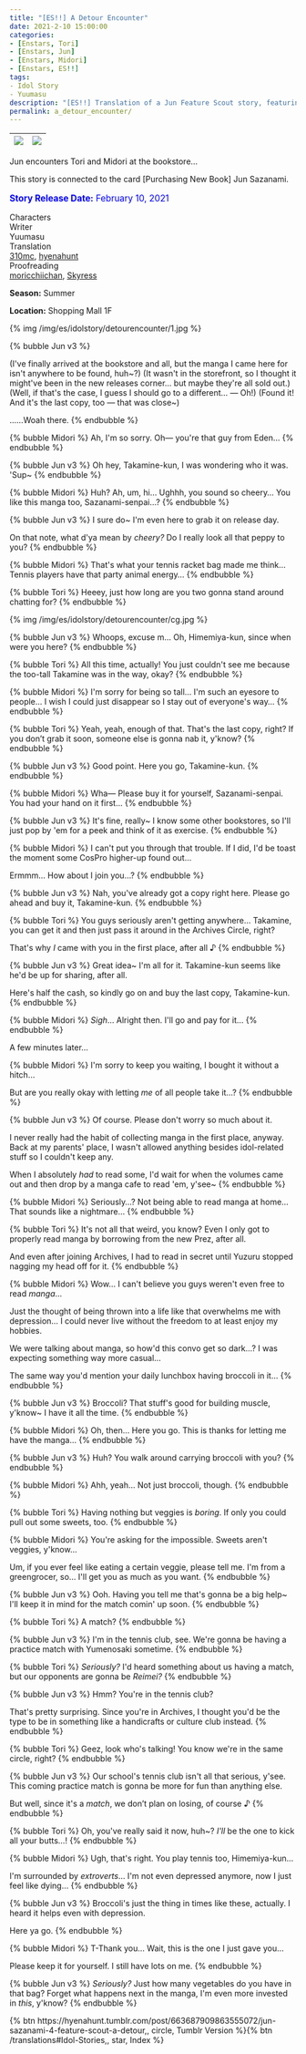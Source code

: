 ```yaml
---
title: "[ES!!] A Detour Encounter"
date: 2021-2-10 15:00:00
categories:
- [Enstars, Tori]
- [Enstars, Jun]
- [Enstars, Midori]
- [Enstars, ES!!]
tags:
- Idol Story
- Yuumasu
description: "[ES!!] Translation of a Jun Feature Scout story, featuring Tori and Midori. Jun encounters Tori and Midori at the bookstore…"
permalink: a_detour_encounter/
---
```

![](/img/es/idolstory/detourencounter/c1.jpg)|![](/img/es/idolstory/detourencounter/c2.jpg)
:-:|:-:

Jun encounters Tori and Midori at the bookstore…

This story is connected to the card [Purchasing New Book] Jun Sazanami.

<p style="color:blue;font-size:110%;"><b>Story Release Date:</b> February 10, 2021</p>

<div class="three-wrapper" style="--storyColor:#965e7d;--storyColor-rgb:150,94,125;--storyColor-h:326.8;--storyColor-s: 23%;--storyColor-l:47.8%;">
    <div class="info-area">
        <div class="info">
            <div class="info-item characters">
                <div class="label">
                    Characters
                </div>
                <div class="value">
								<a href="/categories/Enstars/Jun" character="Jun"></a>
								<a href="/categories/Enstars/Tori" character="Tori"></a>
		            <a href="/categories/Enstars/Midori" character="Midori"></a>
                </div>
            </div>
            <div class="info-item one">
                <div class="label">
                    Writer
                </div>
                <div class="value">
                    Yuumasu
                </div>
            </div>
            <div class="info-item two">
                <div class="label">
                    Translation
                </div>
                <div class="value">
                    <a href="/about">310mc</a>, <a href="https://hyenahunt.tumblr.com/post/663687909863555072/jun-sazanami-4-feature-scout-a-detour">hyenahunt</a>
                </div>
            </div>
            <div class="info-item three">
                <div class="label">
                   Proofreading
                </div>
                <div class="value">
                    <a href="https://moricchiichan.tumblr.com/">moricchiichan</a>, <a href="https://twitter.com/skyress_tl">Skyress</a>
                </div>
            </div>
        </div>
    </div>
</div>

<!-- more -->

<div class="msr-season summer">
    <p><span><b>Season:</b> Summer</span></p>
</div>

<div class="msr-location">
    <p><span><b>Location:</b> Shopping Mall 1F</span></p>
</div>

{% img /img/es/idolstory/detourencounter/1.jpg %}

{% bubble Jun v3 %}
<th>(I've finally arrived at the bookstore and all, but the manga I came here for isn't anywhere to be found, huh~?)</th>

<th>(It wasn't in the storefront, so I thought it might've been in the new releases corner… but maybe they're all sold out.)</th>

<th>(Well, if that's the case, I guess I should go to a different… — Oh!)</th>

<th>(Found it! And it's the last copy, too — that was close~)</th>

……Woah there.
{% endbubble %}

{% bubble Midori %}
Ah, I'm so sorry. Oh— you're that guy from Eden…
{% endbubble %}

{% bubble Jun v3 %}
Oh hey, Takamine-kun, I was wondering who it was. 'Sup~
{% endbubble %}

{% bubble Midori %}
Huh? Ah, um, hi… Ughhh, you sound so cheery… You like this manga too, Sazanami-senpai…?
{% endbubble %}

{% bubble Jun v3 %}
I sure do~ I'm even here to grab it on release day.

On that note, what d'ya mean by *cheery?* Do I really look all that peppy to you?
{% endbubble %}

{% bubble Midori %}
That's what your tennis racket bag made me think… Tennis players have that party animal energy…
{% endbubble %}

{% bubble Tori %}
Heeey, just how long are you two gonna stand around chatting for?
{% endbubble %}

{% img /img/es/idolstory/detourencounter/cg.jpg %}

{% bubble Jun v3 %}
Whoops, excuse m… Oh, Himemiya-kun, since when were you here?
{% endbubble %}

{% bubble Tori %}
All this time, actually! You just couldn't see me because the too-tall Takamine was in the way, okay?
{% endbubble %}

{% bubble Midori %}
I'm sorry for being so tall… I'm such an eyesore to people… I wish I could just disappear so I stay out of everyone's way…
{% endbubble %}

{% bubble Tori %}
Yeah, yeah, enough of that. That's the last copy, right? If you don’t grab it soon, someone else is gonna nab it, y'know?
{% endbubble %}

{% bubble Jun v3 %}
Good point. Here you go, Takamine-kun.
{% endbubble %}

{% bubble Midori %}
Wha— Please buy it for yourself, Sazanami-senpai. You had your hand on it first…
{% endbubble %}

{% bubble Jun v3 %}
It's fine, really~ I know some other bookstores, so I'll just pop by 'em for a peek and think of it as exercise.
{% endbubble %}

{% bubble Midori %}
I can't put you through that trouble. If I did, I'd be toast the moment some CosPro higher-up found out…

Ermmm… How about I join you…?
{% endbubble %}

{% bubble Jun v3 %}
Nah, you've already got a copy right here. Please go ahead and buy it, Takamine-kun.
{% endbubble %}

{% bubble Tori %}
You guys seriously aren't getting anywhere… Takamine, you can get it and then just pass it around in the Archives Circle, right?

That's why *I* came with you in the first place, after all ♪
{% endbubble %}

{% bubble Jun v3 %}
Great idea~ I'm all for it. Takamine-kun seems like he'd be up for sharing, after all.

Here's half the cash, so kindly go on and buy the last copy, Takamine-kun.
{% endbubble %}

{% bubble Midori %}
*Sigh*… Alright then. I'll go and pay for it…
{% endbubble %}

<div class="msr-narration">
    <p>A few minutes later…</p>
</div>

{% bubble Midori %}
I'm sorry to keep you waiting, I bought it without a hitch…

But are you really okay with letting *me* of all people take it…?
{% endbubble %}

{% bubble Jun v3 %}
Of course. Please don't worry so much about it.

I never really had the habit of collecting manga in the first place, anyway. Back at my parents' place, I wasn't allowed anything besides idol-related stuff so I couldn't keep any.

When I absolutely *had* to read some, I'd wait for when the volumes came out and then drop by a manga cafe to read 'em, y'see~
{% endbubble %}

{% bubble Midori %}
Seriously…? Not being able to read manga at home… That sounds like a nightmare…
{% endbubble %}

{% bubble Tori %}
It's not all that weird, you know? Even I only got to properly read manga by borrowing from the new Prez, after all.

And even after joining Archives, I had to read in secret until Yuzuru stopped nagging my head off for it.
{% endbubble %}

{% bubble Midori %}
Wow… I can't believe you guys weren't even free to read *manga*…

Just the thought of being thrown into a life like that overwhelms me with depression… I could never live without the freedom to at least enjoy my hobbies.

We were talking about manga, so how'd this convo get so dark…? I was expecting something way more casual…

The same way you'd mention your daily lunchbox having broccoli in it…
{% endbubble %}

{% bubble Jun v3 %}
Broccoli? That stuff's good for building muscle, y'know~ I have it all the time.
{% endbubble %}

{% bubble Midori %}
Oh, then… Here you go. This is thanks for letting me have the manga…
{% endbubble %}

{% bubble Jun v3 %}
Huh? You walk around carrying broccoli with you?
{% endbubble %}

{% bubble Midori %}
Ahh, yeah… Not just broccoli, though.
{% endbubble %}

{% bubble Tori %}
Having nothing but veggies is *boring*. If only you could pull out some sweets, too.
{% endbubble %}

{% bubble Midori %}
You're asking for the impossible. Sweets aren't veggies, y'know…

Um, if you ever feel like eating a certain veggie, please tell me. I'm from a greengrocer, so… I'll get you as much as you want.
{% endbubble %}

{% bubble Jun v3 %}
Ooh. Having you tell me that's gonna be a big help~ I'll keep it in mind for the match comin' up soon.
{% endbubble %}

{% bubble Tori %}
A match?
{% endbubble %}

{% bubble Jun v3 %}
I'm in the tennis club, see. We're gonna be having a practice match with Yumenosaki sometime.
{% endbubble %}

{% bubble Tori %}
*Seriously?* I'd heard something about us having a match, but our opponents are gonna be *Reimei?*
{% endbubble %}

{% bubble Jun v3 %}
Hmm? You're in the tennis club?

That's pretty surprising. Since you're in Archives, I thought you'd be the type to be in something like a handicrafts or culture club instead.
{% endbubble %}

{% bubble Tori %}
Geez, look who's talking! You know we're in the same circle, right?
{% endbubble %}

{% bubble Jun v3 %}
Our school's tennis club isn't all that serious, y'see. This coming practice match is gonna be more for fun than anything else.

But well, since it's a *match*, we don’t plan on losing, of course ♪
{% endbubble %}

{% bubble Tori %}
Oh, you've really said it now, huh~? *I'll* be the one to kick all your butts…!
{% endbubble %}

{% bubble Midori %}
Ugh, that's right. You play tennis too, Himemiya-kun…

I'm surrounded by *extroverts*… I'm not even depressed anymore, now I just feel like dying…
{% endbubble %}

{% bubble Jun v3 %}
Broccoli's just the thing in times like these, actually. I heard it helps even with depression.

Here ya go.
{% endbubble %}

{% bubble Midori %}
T-Thank you… Wait, this is the one I just gave you…

Please keep it for yourself. I still have lots on me.
{% endbubble %}

{% bubble Jun v3 %}
*Seriously?* Just how many vegetables do you have in that bag? Forget what happens next in the manga, I'm even more invested in *this*, y'know?
{% endbubble %}

<div toc>{% btn https://hyenahunt.tumblr.com/post/663687909863555072/jun-sazanami-4-feature-scout-a-detour,, circle, Tumblr Version %}{% btn /translations#Idol-Stories,, star, Index %}</div>
